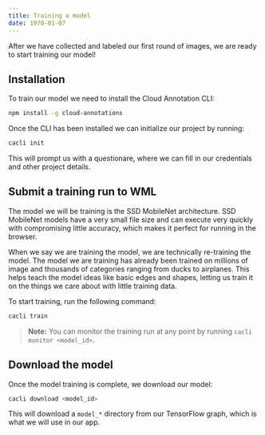 ```yaml
---
title: Training a model
date: 1970-01-07
---
```

After we have collected and labeled our first round of images, we are ready to start training our model! 

## Installation
To train our model we need to install the Cloud Annotation CLI:
```bash
npm install -g cloud-annotations
```

Once the CLI has been installed we can initialize our project by running:
```bash
cacli init
```
This will prompt us with a questionare, where we can fill in our credentials and other project details.

## Submit a training run to WML
The model we will be training is the SSD MobileNet architecture. SSD MobileNet models have a very small file size and can execute very quickly with compromising little accuracy, which makes it perfect for running in the browser.

When we say we are training the model, we are technically re-training the model. The model we are training has already been trained on millions of image and thousands of categories ranging from ducks to airplanes. This helps teach the model ideas like basic edges and shapes, letting us train it on the things we care about with little training data.

To start training, run the following command:
```bash
cacli train
```
> **Note:** You can monitor the training run at any point by running `cacli monitor <model_id>`.

## Download the model
Once the model training is complete, we download our model:
```bash
cacli download <model_id>
```
This will download a `model_*` directory from our TensorFlow graph, which is what we will use in our app.
